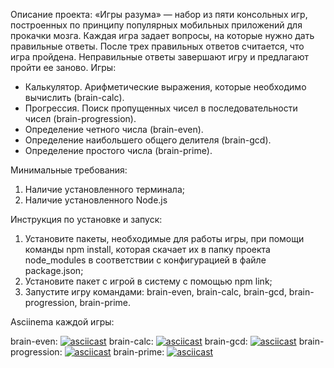 Описание проекта:
«Игры разума» — набор из пяти консольных игр, построенных по принципу популярных мобильных приложений для прокачки мозга. Каждая игра задает вопросы, на которые нужно дать правильные ответы. После трех правильных ответов считается, что игра пройдена. Неправильные ответы завершают игру и предлагают пройти ее заново. Игры:
- Калькулятор. Арифметические выражения, которые необходимо вычислить (brain-calc).
- Прогрессия. Поиск пропущенных чисел в последовательности чисел (brain-progression).
- Определение четного числа (brain-even).
- Определение наибольшего общего делителя (brain-gcd).
- Определение простого числа (brain-prime).

Минимальные требования: 
1. Наличие установленного терминала;
2. Наличие установленного Node.js

Инструкция по установке и запуск:
1. Установите пакеты, необходимые для работы игры, при помощи команды npm install, которая скачает их в папку проекта node_modules в соответствии с конфигурацией в файле package.json;
2. Установите пакет с игрой в систему с помощью npm link;
3. Запустите игру командами: brain-even, brain-calc, brain-gcd, brain-progression, brain-prime.


Asciinema каждой игры:

brain-even: [![asciicast](https://asciinema.org/a/574664.svg)](https://asciinema.org/a/574664)
brain-calc: [![asciicast](https://asciinema.org/a/575556.svg)](https://asciinema.org/a/575556)
brain-gcd: [![asciicast](https://asciinema.org/a/576221.svg)](https://asciinema.org/a/576221)
brain-progression: [![asciicast](https://asciinema.org/a/576480.svg)](https://asciinema.org/a/576480)
brain-prime: [![asciicast](https://asciinema.org/a/576602.svg)](https://asciinema.org/a/576602)
